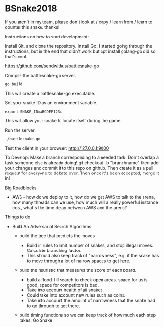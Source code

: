 # BSnake2018
If you aren't in my team, please don't look at / copy / learn from / learn to counter this snake. thanks!

Instructions on how to start development:

Install Git, and clone the repository.
Install Go. I started going through the instructions, but in the end that didn't work but apt install golang-go did so that's cool.

https://github.com/sendwithus/battlesnake-go


Compile the battlesnake-go server.

    go build

This will create a battlesnake-go executable.

Set your snake ID as an environment variable.

    export SNAKE_ID=ABCDEF1234

This will allow your snake to locate itself during the game.

Run the server.

    ./battlesnake-go

Test the client in your browser: http://127.0.0.1:9000


To Develop: Make a branch corresponding to a needed task. Don't overlap a task someone else is already doing!
git checkout -b "branchname"
then add your changes and commit it to this repo on github.
Then create it as a pull request for everyone to debate over.
Then once it's been accepted, merge it in!


Big Roadblocks
 - AWS - how do we deploy to it, how do we get AWS to talk to the arena, how many threads can we use, how much will a really powerful instance cost, what's the time delay between AWS and the arena?
 
 Things to do
 
  - Build An Adversarial Search Algorithms
      - build the tree that predicts the moves
           - Build in rules to limit number of snakes, and stop illegal moves. Calculate branching factor.
           - This should also keep track of "narrowness", e.g. if the snake has to move through a lot of narrow spaces to get here.
        
      - build the heuristic that measures the score of each board.
           - build a flood-fill search to check open areas. space for us is good, space for competitors is bad.
           - Take into account health of all snakes.
           - Could take into account new rules such as coins.
           - Take into account the amount of narrowness that the snake had to go through to get there.
           
       - build timing functions so we can keep track of how much each step takes.
Go Snake
